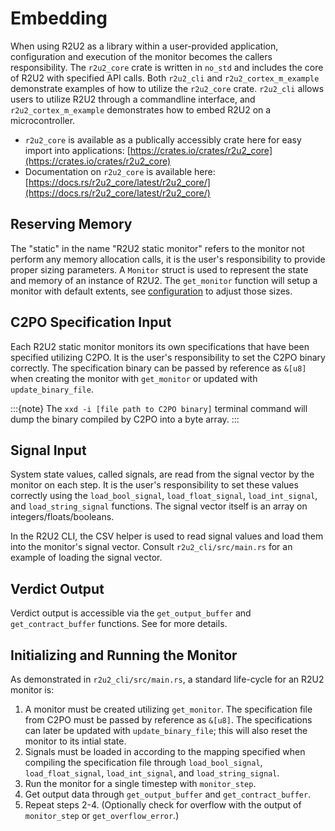 # Embedding

When using R2U2 as a library within a user-provided application, configuration and execution of the monitor becomes the callers responsibility.
The `r2u2_core` crate is written in `no_std` and includes the core of R2U2 with specified API calls. Both `r2u2_cli` and 
`r2u2_cortex_m_example` demonstrate examples of how to utilize the `r2u2_core` crate. `r2u2_cli` allows users
to utilize R2U2 through a commandline interface, and `r2u2_cortex_m_example` demonstrates how to embed R2U2 on a microcontroller.

- `r2u2_core` is available as a publically accessibly crate here for easy import into applications: [https://crates.io/crates/r2u2_core](https://crates.io/crates/r2u2_core)
- Documentation on `r2u2_core` is available here: [https://docs.rs/r2u2_core/latest/r2u2_core/](https://docs.rs/r2u2_core/latest/r2u2_core/)

## Reserving Memory

The "static" in the name "R2U2 static monitor" refers to the monitor not perform any memory allocation calls, it is the user's responsibility to provide proper sizing parameters. A `Monitor` struct is used to represent the state and memory of an instance of R2U2. The `get_monitor` function will setup a monitor with default extents, see [configuration](./configuration.md) to adjust those sizes.

## C2PO Specification Input
Each R2U2 static monitor monitors its own specifications that have been specified utilizing C2PO. It is the user's responsibility to set the C2PO binary correctly. The specification binary can be passed by reference as `&[u8]` when creating the monitor with `get_monitor` or updated with `update_binary_file`.

:::{note}
The `xxd -i [file path to C2PO binary]` terminal command will dump the binary compiled by C2PO into a byte array.
:::

## Signal Input

System state values, called signals, are read from the signal vector by the monitor on each step.
It is the user's responsibility to set these values correctly using the `load_bool_signal`, `load_float_signal`, `load_int_signal`, and `load_string_signal` functions. The signal vector itself is an array on integers/floats/booleans. 

In the R2U2 CLI, the CSV helper is used to read signal values and load them into the monitor's signal vector.
Consult `r2u2_cli/src/main.rs` for an example of loading the signal vector.

## Verdict Output

Verdict output is accessible via the `get_output_buffer` and `get_contract_buffer` functions.
See [](./output.md) for more details.

## Initializing and Running the Monitor

As demonstrated in `r2u2_cli/src/main.rs`, a standard life-cycle for an R2U2 monitor is:

1. A monitor must be created utilizing `get_monitor`. The specification file from C2PO must be passed by reference as `&[u8]`. The specifications can later be updated with `update_binary_file`; this will also reset the monitor to its intial state.
2. Signals must be loaded in according to the mapping specified when compiling the specification file through `load_bool_signal`, `load_float_signal`, `load_int_signal`, and `load_string_signal`.
3. Run the monitor for a single timestep with `monitor_step`.
4. Get output data through `get_output_buffer` and `get_contract_buffer`.
5. Repeat steps 2-4. (Optionally check for overflow with the output of `monitor_step` or `get_overflow_error`.)
